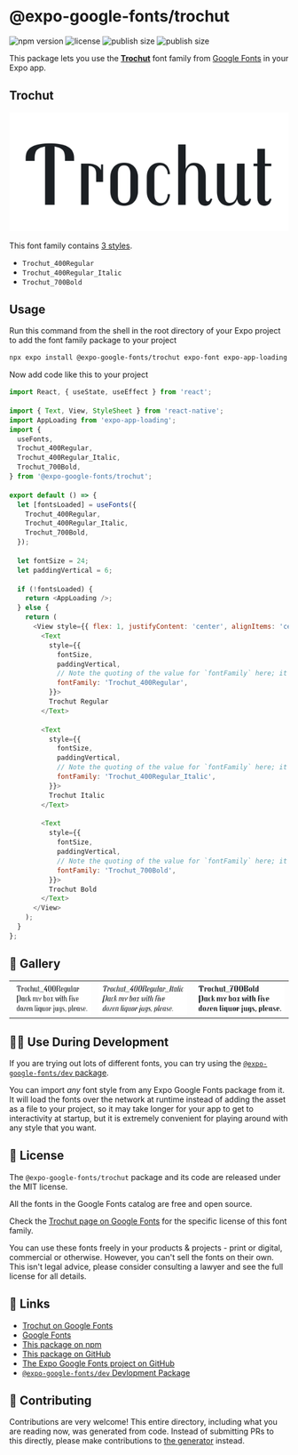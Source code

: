 # @expo-google-fonts/trochut

![npm version](https://flat.badgen.net/npm/v/@expo-google-fonts/trochut)
![license](https://flat.badgen.net/github/license/expo/google-fonts)
![publish size](https://flat.badgen.net/packagephobia/install/@expo-google-fonts/trochut)
![publish size](https://flat.badgen.net/packagephobia/publish/@expo-google-fonts/trochut)

This package lets you use the [**Trochut**](https://fonts.google.com/specimen/Trochut) font family from [Google Fonts](https://fonts.google.com/) in your Expo app.

## Trochut

![Trochut](./font-family.png)

This font family contains [3 styles](#-gallery).

- `Trochut_400Regular`
- `Trochut_400Regular_Italic`
- `Trochut_700Bold`

## Usage

Run this command from the shell in the root directory of your Expo project to add the font family package to your project
```sh
npx expo install @expo-google-fonts/trochut expo-font expo-app-loading
```

Now add code like this to your project
```js
import React, { useState, useEffect } from 'react';

import { Text, View, StyleSheet } from 'react-native';
import AppLoading from 'expo-app-loading';
import {
  useFonts,
  Trochut_400Regular,
  Trochut_400Regular_Italic,
  Trochut_700Bold,
} from '@expo-google-fonts/trochut';

export default () => {
  let [fontsLoaded] = useFonts({
    Trochut_400Regular,
    Trochut_400Regular_Italic,
    Trochut_700Bold,
  });

  let fontSize = 24;
  let paddingVertical = 6;

  if (!fontsLoaded) {
    return <AppLoading />;
  } else {
    return (
      <View style={{ flex: 1, justifyContent: 'center', alignItems: 'center' }}>
        <Text
          style={{
            fontSize,
            paddingVertical,
            // Note the quoting of the value for `fontFamily` here; it expects a string!
            fontFamily: 'Trochut_400Regular',
          }}>
          Trochut Regular
        </Text>

        <Text
          style={{
            fontSize,
            paddingVertical,
            // Note the quoting of the value for `fontFamily` here; it expects a string!
            fontFamily: 'Trochut_400Regular_Italic',
          }}>
          Trochut Italic
        </Text>

        <Text
          style={{
            fontSize,
            paddingVertical,
            // Note the quoting of the value for `fontFamily` here; it expects a string!
            fontFamily: 'Trochut_700Bold',
          }}>
          Trochut Bold
        </Text>
      </View>
    );
  }
};

```

## 🔡 Gallery


||||
|-|-|-|
|![Trochut_400Regular](./Trochut_400Regular.ttf.png)|![Trochut_400Regular_Italic](./Trochut_400Regular_Italic.ttf.png)|![Trochut_700Bold](./Trochut_700Bold.ttf.png)||


## 👩‍💻 Use During Development

If you are trying out lots of different fonts, you can try using the [`@expo-google-fonts/dev` package](https://github.com/expo/google-fonts/tree/master/font-packages/dev#readme).

You can import *any* font style from any Expo Google Fonts package from it. It will load the fonts
over the network at runtime instead of adding the asset as a file to your project, so it may take longer
for your app to get to interactivity at startup, but it is extremely convenient
for playing around with any style that you want.

## 📖 License

The `@expo-google-fonts/trochut` package and its code are released under the MIT license.

All the fonts in the Google Fonts catalog are free and open source.

Check the [Trochut page on Google Fonts](https://fonts.google.com/specimen/Trochut) for the specific license of this font family.

You can use these fonts freely in your products & projects - print or digital, commercial or otherwise. However, you can't sell the fonts on their own. This isn't legal advice, please consider consulting a lawyer and see the full license for all details.

## 🔗 Links

- [Trochut on Google Fonts](https://fonts.google.com/specimen/Trochut)
- [Google Fonts](https://fonts.google.com/)
- [This package on npm](https://www.npmjs.com/package/@expo-google-fonts/trochut)
- [This package on GitHub](https://github.com/expo/google-fonts/tree/master/font-packages/trochut)
- [The Expo Google Fonts project on GitHub](https://github.com/expo/google-fonts)
- [`@expo-google-fonts/dev` Devlopment Package](https://github.com/expo/google-fonts/tree/master/font-packages/dev)

## 🤝 Contributing

Contributions are very welcome! This entire directory, including what you are reading now, was generated from code. Instead of submitting PRs to this directly, please make contributions to [the generator](https://github.com/expo/google-fonts/tree/master/packages/generator) instead.
